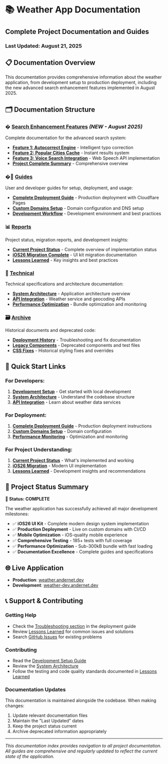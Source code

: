 # 📚 Weather App Documentation

## Complete Project Documentation and Guides

### Last Updated: August 21, 2025

## 📋 **Documentation Overview**

This documentation provides comprehensive information about the weather application, from
development setup to production deployment, including the new advanced search enhancement features
implemented in August 2025.

## 🗂️ **Documentation Structure**

### **� [Search Enhancement Features](./technical/)** _(NEW - August 2025)_

Complete documentation for the advanced search system:

- **[Feature 1: Autocorrect Engine](./technical/SEARCH_ENHANCEMENT_FEATURE_1_COMPLETE.md)** -
  Intelligent typo correction
- **[Feature 2: Popular Cities Cache](./technical/SEARCH_ENHANCEMENT_FEATURE_2_COMPLETE.md)** -
  Instant results system
- **[Feature 3: Voice Search Integration](./technical/SEARCH_ENHANCEMENT_FEATURE_3_COMPLETE.md)** -
  Web Speech API implementation
- **[Project Complete Summary](./technical/SEARCH_ENHANCEMENT_PROJECT_COMPLETE.md)** - Comprehensive
  overview

### **�📖 [Guides](./guides/)**

User and developer guides for setup, deployment, and usage:

- **[Complete Deployment Guide](./guides/deployment-complete.md)** - Production deployment with
  Cloudflare Pages
- **[Custom Domains Setup](./guides/custom-domains.md)** - Domain configuration and DNS setup
- **[Development Workflow](./guides/DEVELOPMENT_WORKFLOW.md)** - Development environment and best
  practices

### **📊 [Reports](./reports/)**

Project status, migration reports, and development insights:

- **[Current Project Status](./reports/project-status.md)** - Complete overview of implementation
  status
- **[iOS26 Migration Complete](./reports/ios26-migration-complete.md)** - UI kit migration
  documentation
- **[Lessons Learned](./reports/lessons-learned.md)** - Key insights and best practices

### **🔧 [Technical](./technical/)**

Technical specifications and architecture documentation:

- **[System Architecture](./technical/architecture.md)** - Application architecture overview
- **[API Integration](./technical/api-integration.md)** - Weather service and geocoding APIs
- **[Performance Optimization](./technical/performance.md)** - Bundle optimization and monitoring

### **🗃️ [Archive](./archive/)**

Historical documents and deprecated code:

- **[Deployment History](./archive/deployment/)** - Troubleshooting and fix documentation
- **[Legacy Components](./archive/legacy/)** - Deprecated components and test files
- **[CSS Fixes](./archive/css-fixes/)** - Historical styling fixes and overrides

## 🚀 **Quick Start Links**

### **For Developers:**

1. **[Development Setup](./guides/development-setup.md)** - Get started with local development
2. **[System Architecture](./technical/architecture.md)** - Understand the codebase structure
3. **[API Integration](./technical/api-integration.md)** - Learn about weather data services

### **For Deployment:**

1. **[Complete Deployment Guide](./guides/deployment-complete.md)** - Production deployment
   instructions
2. **[Custom Domains Setup](./guides/custom-domains.md)** - Domain configuration
3. **[Performance Monitoring](./technical/performance.md)** - Optimization and monitoring

### **For Project Understanding:**

1. **[Current Project Status](./reports/project-status.md)** - What's implemented and working
2. **[iOS26 Migration](./reports/ios26-migration-complete.md)** - Modern UI implementation
3. **[Lessons Learned](./reports/lessons-learned.md)** - Development insights and recommendations

## 🎯 **Project Status Summary**

**🎉 Status: COMPLETE**

The weather application has successfully achieved all major development milestones:

- ✅ **iOS26 UI Kit** - Complete modern design system implementation
- ✅ **Production Deployment** - Live on custom domains with CI/CD
- ✅ **Mobile Optimization** - iOS-quality mobile experience
- ✅ **Comprehensive Testing** - 185+ tests with full coverage
- ✅ **Performance Optimization** - Sub-300kB bundle with fast loading
- ✅ **Documentation Excellence** - Complete guides and specifications

## 🌐 **Live Application**

- **Production**: [weather.andernet.dev](https://weather.andernet.dev)
- **Development**: [weather-dev.andernet.dev](https://weather-dev.andernet.dev)

## 📞 **Support & Contributing**

### **Getting Help**

- Check the [Troubleshooting section](./guides/deployment-complete.md#troubleshooting) in the
  deployment guide
- Review [Lessons Learned](./reports/lessons-learned.md) for common issues and solutions
- Search [GitHub Issues](https://github.com/and3rn3t/weather/issues) for existing problems

### **Contributing**

- Read the [Development Setup Guide](./guides/development-setup.md)
- Review the [System Architecture](./technical/architecture.md)
- Follow the testing and code quality standards documented in
  [Lessons Learned](./reports/lessons-learned.md)

### **Documentation Updates**

This documentation is maintained alongside the codebase. When making changes:

1. Update relevant documentation files
2. Maintain the "Last Updated" dates
3. Keep the project status current
4. Archive deprecated information appropriately

---

_This documentation index provides navigation to all project documentation. All guides are
comprehensive and regularly updated to reflect the current state of the application._
